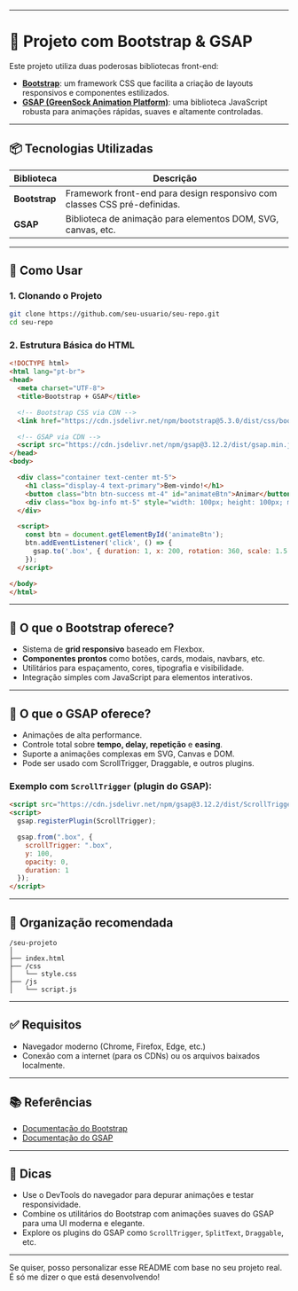 
---

# 📘 Projeto com Bootstrap & GSAP

Este projeto utiliza duas poderosas bibliotecas front-end:

* **[Bootstrap](https://getbootstrap.com/)**: um framework CSS que facilita a criação de layouts responsivos e componentes estilizados.
* **[GSAP (GreenSock Animation Platform)](https://gsap.com/)**: uma biblioteca JavaScript robusta para animações rápidas, suaves e altamente controladas.

---

## 📦 Tecnologias Utilizadas

| Biblioteca    | Descrição                                                                 |
| ------------- | ------------------------------------------------------------------------- |
| **Bootstrap** | Framework front-end para design responsivo com classes CSS pré-definidas. |
| **GSAP**      | Biblioteca de animação para elementos DOM, SVG, canvas, etc.              |

---

## 🚀 Como Usar

### 1. Clonando o Projeto

```bash
git clone https://github.com/seu-usuario/seu-repo.git
cd seu-repo
```

### 2. Estrutura Básica do HTML

```html
<!DOCTYPE html>
<html lang="pt-br">
<head>
  <meta charset="UTF-8">
  <title>Bootstrap + GSAP</title>

  <!-- Bootstrap CSS via CDN -->
  <link href="https://cdn.jsdelivr.net/npm/bootstrap@5.3.0/dist/css/bootstrap.min.css" rel="stylesheet">

  <!-- GSAP via CDN -->
  <script src="https://cdn.jsdelivr.net/npm/gsap@3.12.2/dist/gsap.min.js"></script>
</head>
<body>

  <div class="container text-center mt-5">
    <h1 class="display-4 text-primary">Bem-vindo!</h1>
    <button class="btn btn-success mt-4" id="animateBtn">Animar</button>
    <div class="box bg-info mt-5" style="width: 100px; height: 100px; margin: auto;"></div>
  </div>

  <script>
    const btn = document.getElementById('animateBtn');
    btn.addEventListener('click', () => {
      gsap.to('.box', { duration: 1, x: 200, rotation: 360, scale: 1.5 });
    });
  </script>

</body>
</html>
```

---

## 🎨 O que o Bootstrap oferece?

* Sistema de **grid responsivo** baseado em Flexbox.
* **Componentes prontos** como botões, cards, modais, navbars, etc.
* Utilitários para espaçamento, cores, tipografia e visibilidade.
* Integração simples com JavaScript para elementos interativos.

---

## 🎥 O que o GSAP oferece?

* Animações de alta performance.
* Controle total sobre **tempo, delay, repetição** e **easing**.
* Suporte a animações complexas em SVG, Canvas e DOM.
* Pode ser usado com ScrollTrigger, Draggable, e outros plugins.

### Exemplo com `ScrollTrigger` (plugin do GSAP):

```html
<script src="https://cdn.jsdelivr.net/npm/gsap@3.12.2/dist/ScrollTrigger.min.js"></script>
<script>
  gsap.registerPlugin(ScrollTrigger);

  gsap.from(".box", {
    scrollTrigger: ".box",
    y: 100,
    opacity: 0,
    duration: 1
  });
</script>
```

---

## 📁 Organização recomendada

```
/seu-projeto
│
├── index.html
├── /css
│   └── style.css
├── /js
│   └── script.js
```

---

## ✅ Requisitos

* Navegador moderno (Chrome, Firefox, Edge, etc.)
* Conexão com a internet (para os CDNs) ou os arquivos baixados localmente.

---

## 📚 Referências

* [Documentação do Bootstrap](https://getbootstrap.com/docs/)
* [Documentação do GSAP](https://gsap.com/docs/)

---

## 🧠 Dicas

* Use o DevTools do navegador para depurar animações e testar responsividade.
* Combine os utilitários do Bootstrap com animações suaves do GSAP para uma UI moderna e elegante.
* Explore os plugins do GSAP como `ScrollTrigger`, `SplitText`, `Draggable`, etc.

---

Se quiser, posso personalizar esse README com base no seu projeto real. É só me dizer o que está desenvolvendo!
